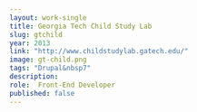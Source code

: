 ```yaml
---
layout: work-single
title: Georgia Tech Child Study Lab
slug: gtchild
year: 2013
link: "http://www.childstudylab.gatech.edu/"
image: gt-child.png
tags: "Drupal&nbsp7"
description:
role:  Front-End Developer
published: false
---
```

